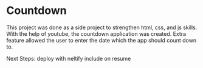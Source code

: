 # Countdown
This project was done as a side project to strengthen html, css, and js skills.
With the help of youtube, the countdown application was created. 
Extra feature allowed the user to enter the date which the app should count down to.

Next Steps:
  deploy with neltify 
  include on resume 
